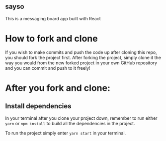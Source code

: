 ## sayso

This is a messaging board app built with React

# How to fork and clone

If you wish to make commits and push the code up after cloning this repo, you should fork the project first. After forking the project, simply clone it the way you would from the new forked project in your own GitHub repository and you can commit and push to it freely!

# After you fork and clone:

## Install dependencies

In your terminal after you clone your project down, remember to run either `yarn` or `npm install` to build all the dependencies in the project.

To run the project simply enter `yarn start` in your terminal.